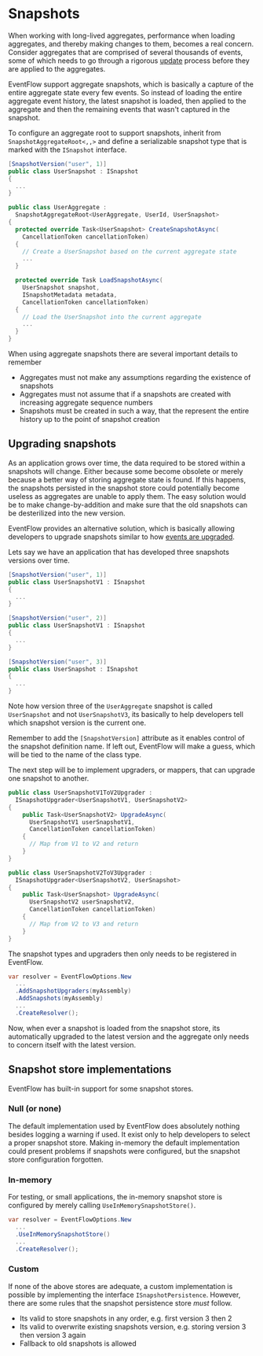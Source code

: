 # Snapshots

When working with long-lived aggregates, performance when loading aggregates,
and thereby making changes to them, becomes a real concern.
Consider aggregates that are comprised of several
thousands of events, some of which needs to go through a rigorous
[update](./EventUpgrade.md) process before they are applied to the aggregates.

EventFlow support aggregate snapshots, which is basically a capture of the
entire aggregate state every few events. So instead of loading the entire
aggregate event history, the latest snapshot is loaded, then applied to the
aggregate and then the remaining events that wasn't captured in the snapshot.

To configure an aggregate root to support snapshots, inherit from
`SnapshotAggregateRoot<,,>` and define a serializable snapshot type that is
marked with the `ISnapshot` interface.

```csharp
[SnapshotVersion("user", 1)]
public class UserSnapshot : ISnapshot
{
  ...
}

public class UserAggregate :
  SnapshotAggregateRoot<UserAggregate, UserId, UserSnapshot>
{
  protected override Task<UserSnapshot> CreateSnapshotAsync(
    CancellationToken cancellationToken)
  {
    // Create a UserSnapshot based on the current aggregate state
    ...
  }

  protected override Task LoadSnapshotAsync(
    UserSnapshot snapshot,
    ISnapshotMetadata metadata,
    CancellationToken cancellationToken)
  {
    // Load the UserSnapshot into the current aggregate
    ...
  }
}
```

When using aggregate snapshots there are several important details to remember

* Aggregates must not make any assumptions regarding the existence of snapshots
* Aggregates must not assume that if a snapshots are created with increasing
  aggregate sequence numbers
* Snapshots must be created in such a way, that the represent the entire
  history up to the point of snapshot creation

## Upgrading snapshots

As an application grows over time, the data required to be stored within a
snapshots will change. Either because some become obsolete or merely because
a better way of storing aggregate state is found. If this happens, the snapshots
persisted in the snapshot store could potentially become useless as aggregates
are unable to apply them. The easy solution would be to make change-by-addition
and make sure that the old snapshots can be desterilized into the new version.

EventFlow provides an alternative solution, which is basically allowing
developers to upgrade snapshots similar to how
[events are upgraded](./EventUpgrade.md).

Lets say we have an application that has developed three snapshots versions
over time.

```csharp
[SnapshotVersion("user", 1)]
public class UserSnapshotV1 : ISnapshot
{
  ...
}

[SnapshotVersion("user", 2)]
public class UserSnapshotV1 : ISnapshot
{
  ...
}

[SnapshotVersion("user", 3)]
public class UserSnapshot : ISnapshot
{
  ...
}
```

Note how version three of the `UserAggregate` snapshot is called `UserSnapshot`
and not `UserSnapshotV3`, its basically to help developers tell which snapshot
version is the current one.

Remember to add the `[SnapshotVersion]` attribute as it enables control of the
snapshot definition name. If left out, EventFlow will make a guess, which will
be tied to the name of the class type.

The next step will be to implement upgraders, or mappers, that can upgrade one
snapshot to another.

```csharp
public class UserSnapshotV1ToV2Upgrader :
  ISnapshotUpgrader<UserSnapshotV1, UserSnapshotV2>
{
    public Task<UserSnapshotV2> UpgradeAsync(
      UserSnapshotV1 userSnapshotV1,
      CancellationToken cancellationToken)
    {
      // Map from V1 to V2 and return
    }
}

public class UserSnapshotV2ToV3Upgrader :
  ISnapshotUpgrader<UserSnapshotV2, UserSnapshot>
{
    public Task<UserSnapshot> UpgradeAsync(
      UserSnapshotV2 userSnapshotV2,
      CancellationToken cancellationToken)
    {
      // Map from V2 to V3 and return
    }
}
```

The snapshot types and upgraders then only needs to be registered in EventFlow.

```csharp
var resolver = EventFlowOptions.New
  ...
  .AddSnapshotUpgraders(myAssembly)
  .AddSnapshots(myAssembly)
  ...
  .CreateResolver();
```

Now, when ever a snapshot is loaded from the snapshot store, its automatically
upgraded to the latest version and the aggregate only needs to concern itself
with the latest version.

## Snapshot store implementations

EventFlow has built-in support for some snapshot stores.

### Null (or none)

The default implementation used by EventFlow does absolutely nothing besides
logging a warning if used. It exist only to help developers to select a proper
snapshot store. Making in-memory the default implementation could present
problems if snapshots were configured, but the snapshot store configuration
forgotten.

### In-memory

For testing, or small applications, the in-memory snapshot store is configured
by merely calling `UseInMemorySnapshotStore()`.

```csharp
var resolver = EventFlowOptions.New
  ...
  .UseInMemorySnapshotStore()
  ...
  .CreateResolver();
```

### Custom

If none of the above stores are adequate, a custom implementation is possible
by implementing the interface `ISnapshotPersistence`. However, there are
some rules that the snapshot persistence store _must_ follow.

* Its valid to store snapshots in any order, e.g. first version 3 then 2
* Its valid to overwrite existing snapshots version, e.g. storing version 3
  then version 3 again
* Fallback to old snapshots is allowed
